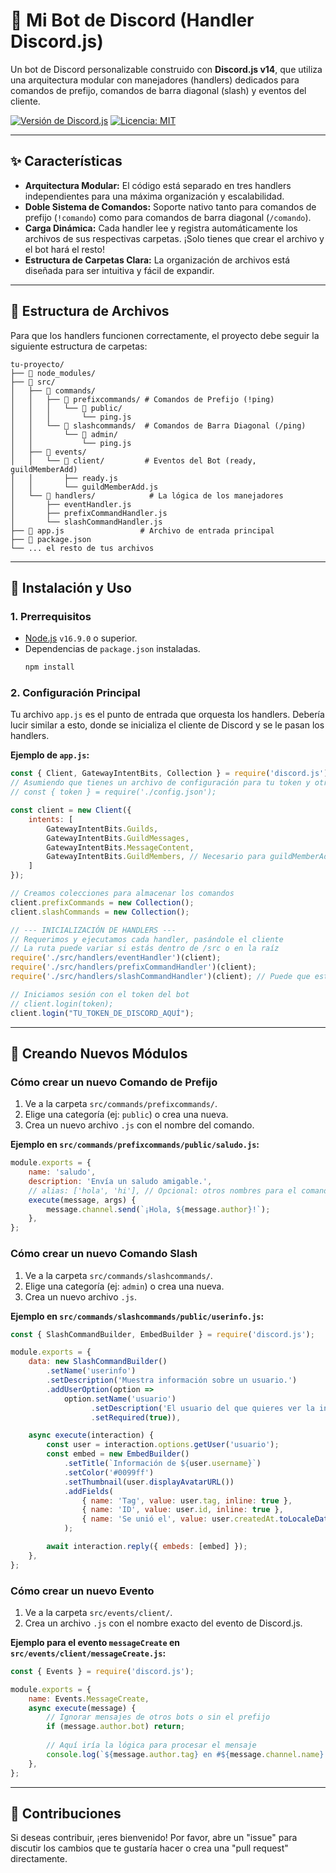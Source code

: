 # 🤖 Mi Bot de Discord (Handler Discord.js)

Un bot de Discord personalizable construido con **Discord.js v14**, que utiliza una arquitectura modular con manejadores (handlers) dedicados para comandos de prefijo, comandos de barra diagonal (slash) y eventos del cliente.

[![Versión de Discord.js](https.img.shields.io/badge/discord.js-v14-blue.svg?logo=discord&logoColor=white)](https://discord.js.org/#/)
[![Licencia: MIT](https://img.shields.io/badge/License-MIT-yellow.svg)](https://opensource.org/licenses/MIT)

---

## ✨ Características

* **Arquitectura Modular:** El código está separado en tres handlers independientes para una máxima organización y escalabilidad.
* **Doble Sistema de Comandos:** Soporte nativo tanto para comandos de prefijo (`!comando`) como para comandos de barra diagonal (`/comando`).
* **Carga Dinámica:** Cada handler lee y registra automáticamente los archivos de sus respectivas carpetas. ¡Solo tienes que crear el archivo y el bot hará el resto!
* **Estructura de Carpetas Clara:** La organización de archivos está diseñada para ser intuitiva y fácil de expandir.

---

## 📂 Estructura de Archivos

Para que los handlers funcionen correctamente, el proyecto debe seguir la siguiente estructura de carpetas:

```
tu-proyecto/
├── 📂 node_modules/
├── 📂 src/
│   ├── 📂 commands/
│   │   ├── 📂 prefixcommands/ # Comandos de Prefijo (!ping)
│   │   │   └── 📂 public/
│   │   │       └── ping.js
│   │   └── 📂 slashcommands/  # Comandos de Barra Diagonal (/ping)
│   │       └── 📂 admin/
│   │           └── ping.js
│   ├── 📂 events/
│   │   └── 📂 client/         # Eventos del Bot (ready, guildMemberAdd)
│   │       ├── ready.js
│   │       └── guildMemberAdd.js
│   └── 📂 handlers/            # La lógica de los manejadores
│       ├── eventHandler.js
│       ├── prefixCommandHandler.js
│       └── slashCommandHandler.js
├── 📜 app.js                 # Archivo de entrada principal
├── 📜 package.json
└── ... el resto de tus archivos
```

---

## 🚀 Instalación y Uso

### 1. Prerrequisitos

* [Node.js](https://nodejs.org/) `v16.9.0` o superior.
* Dependencias de `package.json` instaladas.
    ```sh
    npm install
    ```

### 2. Configuración Principal

Tu archivo `app.js` es el punto de entrada que orquesta los handlers. Debería lucir similar a esto, donde se inicializa el cliente de Discord y se le pasan los handlers.

**Ejemplo de `app.js`:**
```javascript
const { Client, GatewayIntentBits, Collection } = require('discord.js');
// Asumiendo que tienes un archivo de configuración para tu token y otros datos
// const { token } = require('./config.json');

const client = new Client({
    intents: [
        GatewayIntentBits.Guilds,
        GatewayIntentBits.GuildMessages,
        GatewayIntentBits.MessageContent,
        GatewayIntentBits.GuildMembers, // Necesario para guildMemberAdd
    ]
});

// Creamos colecciones para almacenar los comandos
client.prefixCommands = new Collection();
client.slashCommands = new Collection();

// --- INICIALIZACIÓN DE HANDLERS ---
// Requerimos y ejecutamos cada handler, pasándole el cliente
// La ruta puede variar si estás dentro de /src o en la raíz
require('./src/handlers/eventHandler')(client);
require('./src/handlers/prefixCommandHandler')(client);
require('./src/handlers/slashCommandHandler')(client); // Puede que este necesite más lógica para el deploy

// Iniciamos sesión con el token del bot
// client.login(token);
client.login("TU_TOKEN_DE_DISCORD_AQUÍ");

```

---

## 📝 Creando Nuevos Módulos

### Cómo crear un nuevo Comando de Prefijo

1.  Ve a la carpeta `src/commands/prefixcommands/`.
2.  Elige una categoría (ej: `public`) o crea una nueva.
3.  Crea un nuevo archivo `.js` con el nombre del comando.

**Ejemplo en `src/commands/prefixcommands/public/saludo.js`:**
```javascript
module.exports = {
    name: 'saludo',
    description: 'Envía un saludo amigable.',
    // alias: ['hola', 'hi'], // Opcional: otros nombres para el comando
    execute(message, args) {
        message.channel.send(`¡Hola, ${message.author}!`);
    },
};
```

### Cómo crear un nuevo Comando Slash

1.  Ve a la carpeta `src/commands/slashcommands/`.
2.  Elige una categoría (ej: `admin`) o crea una nueva.
3.  Crea un nuevo archivo `.js`.

**Ejemplo en `src/commands/slashcommands/public/userinfo.js`:**
```javascript
const { SlashCommandBuilder, EmbedBuilder } = require('discord.js');

module.exports = {
    data: new SlashCommandBuilder()
        .setName('userinfo')
        .setDescription('Muestra información sobre un usuario.')
        .addUserOption(option => 
            option.setName('usuario')
                  .setDescription('El usuario del que quieres ver la info')
                  .setRequired(true)),

    async execute(interaction) {
        const user = interaction.options.getUser('usuario');
        const embed = new EmbedBuilder()
            .setTitle(`Información de ${user.username}`)
            .setColor('#0099ff')
            .setThumbnail(user.displayAvatarURL())
            .addFields(
                { name: 'Tag', value: user.tag, inline: true },
                { name: 'ID', value: user.id, inline: true },
                { name: 'Se unió el', value: user.createdAt.toLocaleDateString(), inline: false }
            );

        await interaction.reply({ embeds: [embed] });
    },
};
```

### Cómo crear un nuevo Evento

1.  Ve a la carpeta `src/events/client/`.
2.  Crea un archivo `.js` con el nombre exacto del evento de Discord.js.

**Ejemplo para el evento `messageCreate` en `src/events/client/messageCreate.js`:**
```javascript
const { Events } = require('discord.js');

module.exports = {
    name: Events.MessageCreate,
    async execute(message) {
        // Ignorar mensajes de otros bots o sin el prefijo
        if (message.author.bot) return;
        
        // Aquí iría la lógica para procesar el mensaje
        console.log(`${message.author.tag} en #${message.channel.name} dijo: ${message.content}`);
    },
};
```

---

## 🤝 Contribuciones

Si deseas contribuir, ¡eres bienvenido! Por favor, abre un "issue" para discutir los cambios que te gustaría hacer o crea una "pull request" directamente.

